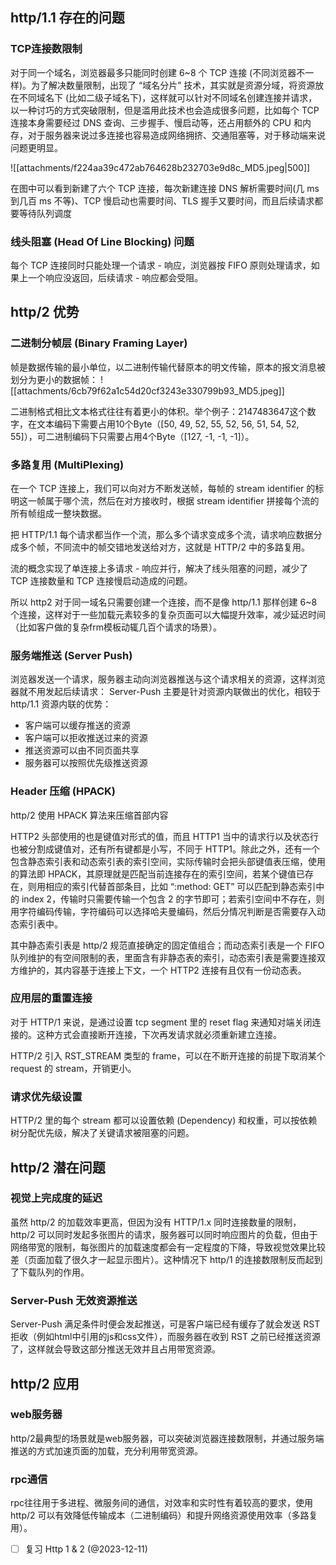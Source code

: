 ## http/1.1 存在的问题
### TCP连接数限制

对于同一个域名，浏览器最多只能同时创建 6~8 个 TCP 连接 (不同浏览器不一样)。为了解决数量限制，出现了 “域名分片” 技术，其实就是资源分域，将资源放在不同域名下 (比如二级子域名下)，这样就可以针对不同域名创建连接并请求，以一种讨巧的方式突破限制，但是滥用此技术也会造成很多问题，比如每个 TCP 连接本身需要经过 DNS 查询、三步握手、慢启动等，还占用额外的 CPU 和内存，对于服务器来说过多连接也容易造成网络拥挤、交通阻塞等，对于移动端来说问题更明显。

![[attachments/f224aa39c472ab764628b232703e9d8c_MD5.jpeg|500]]

在图中可以看到新建了六个 TCP 连接，每次新建连接 DNS 解析需要时间(几 ms 到几百 ms 不等)、TCP 慢启动也需要时间、TLS 握手又要时间，而且后续请求都要等待队列调度

### 线头阻塞 (Head Of Line Blocking) 问题
每个 TCP 连接同时只能处理一个请求 - 响应，浏览器按 FIFO 原则处理请求，如果上一个响应没返回，后续请求 - 响应都会受阻。

## http/2 优势

### 二进制分帧层 (Binary Framing Layer)

帧是数据传输的最小单位，以二进制传输代替原本的明文传输，原本的报文消息被划分为更小的数据帧：
![[attachments/6cb79f62a1c54d20cf3243e330799b93_MD5.jpeg]]

二进制格式相比文本格式往往有着更小的体积。举个例子：2147483647这个数字，在文本编码下需要占用10个Byte（[50, 49, 52, 55, 52, 56, 51, 54, 52, 55]），可二进制编码下只需要占用4个Byte（[127, -1, -1, -1]）。

### 多路复用 (MultiPlexing)

在一个 TCP 连接上，我们可以向对方不断发送帧，每帧的 stream identifier 的标明这一帧属于哪个流，然后在对方接收时，根据 stream identifier 拼接每个流的所有帧组成一整块数据。

把 HTTP/1.1 每个请求都当作一个流，那么多个请求变成多个流，请求响应数据分成多个帧，不同流中的帧交错地发送给对方，这就是 HTTP/2 中的多路复用。

流的概念实现了单连接上多请求 - 响应并行，解决了线头阻塞的问题，减少了 TCP 连接数量和 TCP 连接慢启动造成的问题。

所以 http2 对于同一域名只需要创建一个连接，而不是像 http/1.1 那样创建 6~8 个连接，这样对于一些加载元素较多的复杂页面可以大幅提升效率，减少延迟时间（比如客户做的复杂frm模板动辄几百个请求的场景）。

### 服务端推送 (Server Push)

浏览器发送一个请求，服务器主动向浏览器推送与这个请求相关的资源，这样浏览器就不用发起后续请求：
Server-Push 主要是针对资源内联做出的优化，相较于 http/1.1 资源内联的优势：

- 客户端可以缓存推送的资源
- 客户端可以拒收推送过来的资源
- 推送资源可以由不同页面共享
- 服务器可以按照优先级推送资源


### Header 压缩 (HPACK)

http/2 使用 HPACK 算法来压缩首部内容

HTTP2 头部使用的也是键值对形式的值，而且 HTTP1 当中的请求行以及状态行也被分割成键值对，还有所有键都是小写，不同于 HTTP1。除此之外，还有一个包含静态索引表和动态索引表的索引空间，实际传输时会把头部键值表压缩，使用的算法即 HPACK，其原理就是匹配当前连接存在的索引空间，若某个键值已存在，则用相应的索引代替首部条目，比如 “:method: GET” 可以匹配到静态索引中的 index 2，传输时只需要传输一个包含 2 的字节即可；若索引空间中不存在，则用字符编码传输，字符编码可以选择哈夫曼编码，然后分情况判断是否需要存入动态索引表中。

其中静态索引表是 http/2 规范直接确定的固定值组合；而动态索引表是一个 FIFO 队列维护的有空间限制的表，里面含有非静态表的索引，动态索引表是需要连接双方维护的，其内容基于连接上下文，一个 HTTP2 连接有且仅有一份动态表。

### 应用层的重置连接

对于 HTTP/1 来说，是通过设置 tcp segment 里的 reset flag 来通知对端关闭连接的。这种方式会直接断开连接，下次再发请求就必须重新建立连接。

HTTP/2 引入 RST_STREAM 类型的 frame，可以在不断开连接的前提下取消某个 request 的 stream，开销更小。

### 请求优先级设置

HTTP/2 里的每个 stream 都可以设置依赖 (Dependency) 和权重，可以按依赖树分配优先级，解决了关键请求被阻塞的问题。

## http/2 潜在问题

### 视觉上完成度的延迟

虽然 http/2 的加载效率更高，但因为没有 HTTP/1.x 同时连接数量的限制，http/2 可以同时发起多张图片的请求，服务器可以同时响应图片的负载，但由于网络带宽的限制，每张图片的加载速度都会有一定程度的下降，导致视觉效果比较差（页面加载了很久才一起显示图片）。这种情况下 http/1 的连接数限制反而起到了下载队列的作用。

### Server-Push 无效资源推送

Server-Push 满足条件时便会发起推送，可是客户端已经有缓存了就会发送 RST 拒收（例如html中引用的js和css文件），而服务器在收到 RST 之前已经推送资源了，这样就会导致这部分推送无效并且占用带宽资源。

## http/2 应用

### web服务器

http/2最典型的场景就是web服务器，可以突破浏览器连接数限制，并通过服务端推送的方式加速页面的加载，充分利用带宽资源。

### rpc通信

rpc往往用于多进程、微服务间的通信，对效率和实时性有着较高的要求，使用 http/2 可以有效降低传输成本（二进制编码）和提升网络资源使用效率（多路复用）。


- [ ]  复习 Http 1 & 2 (@2023-12-11)